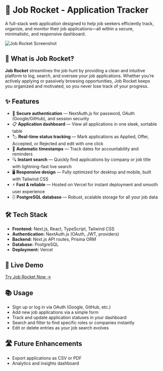 # 🚀 Job Rocket - Application Tracker

A full-stack web application designed to help job seekers efficiently track, organize, and monitor their job applications—all within a secure, minimalistic, and responsive dashboard.

![Job Rocket Screenshot](https://github.com/user-attachments/assets/26e10758-5536-4543-a01a-edc042bd1cae)

## 🎯 What is Job Rocket?

**Job Rocket** streamlines the job hunt by providing a clean and intuitive platform to log, search, and oversee your job applications. Whether you’re actively applying or passively browsing opportunities, Job Rocket keeps you organized and motivated, so you never lose track of your progress.

## ✨ Features

- 🔐 **Secure authentication** — NextAuth.js for password, OAuth (Google/GitHub), and session security
- 📋 **Application dashboard** — View all applications in one sleek, sortable table
- 🏷️ **Real-time status tracking** — Mark applications as Applied, Offer, Accepted, or Rejected and edit with one click
- 📅 **Automatic timestamps** — Track dates for accountability and reminders
- 🔍 **Instant search** — Quickly find applications by company or job title with lightning-fast live search
- 🖥️ **Responsive design** — Fully optimized for desktop and mobile, built with Tailwind CSS
- ⚡ **Fast & reliable** — Hosted on Vercel for instant deployment and smooth user experience
- 🗄️ **PostgreSQL database** — Robust, scalable storage for all your job data

## 🛠️ Tech Stack

- **Frontend:** Next.js, React, TypeScript, Tailwind CSS
- **Authentication:** NextAuth.js (OAuth, JWT, providers)
- **Backend:** Next.js API routes, Prisma ORM
- **Database:** PostgreSQL
- **Deployment:** Vercel

## 🚀 Live Demo

[Try Job Rocket Now →](https://application-tracker-echen6562.vercel.app)

## 📚 Usage

- Sign up or log in via OAuth (Google, GitHub, etc.)
- Add new job applications via a simple form
- Track and update application statuses in your dashboard
- Search and filter to find specific roles or companies instantly
- Edit or delete entries as your job search evolves

## 🛣️ Future Enhancements

- Export applications as CSV or PDF
- Analytics and insights dashboard

